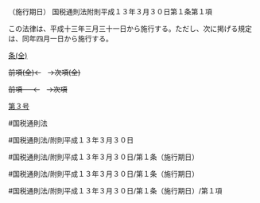 （施行期日）
国税通則法附則平成１３年３月３０日第１条第１項

この法律は、平成十三年三月三十一日から施行する。ただし、次に掲げる規定は、同年四月一日から施行する。

[条(全)](国税通則法＿＿＿＿附則平成１３年３月３０日第１条_.md)

~~前項(全)←~~　~~→次項(全)~~

~~前項 　 ←~~　~~→次項~~

[第３号](国税通則法＿＿＿＿附則平成１３年３月３０日第１条第１項第３号.md)  

#国税通則法

#国税通則法/附則平成１３年３月３０日

#国税通則法/附則平成１３年３月３０日/第１条（施行期日）

#国税通則法/附則平成１３年３月３０日/第１条（施行期日）

#国税通則法/附則平成１３年３月３０日/第１条（施行期日）/第１項

